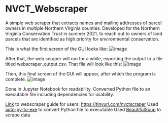 # NVCT_Webscraper
A simple web scraper that extracts names and mailing addresses of parcel owners in multiple Northern Virginia counties. Developed for the Northern Virginia Conservation Trust in summer 2021, to reach out to owners of land parcels that are identified as high priority for environmental conservation.

This is what the first screen of the GUI looks like:
![image](https://user-images.githubusercontent.com/32143977/137040756-1cfc9fdc-74fe-47c9-92d4-0b1da9eb858e.png)

After that, the web scraper will run for a while, exporting the output to a file titled webscraper_output.csv. That file will look like this:
![image](https://user-images.githubusercontent.com/32143977/137040968-f64c3916-eb50-475d-bedf-702c2f4a6dd4.png)

Then, this final screen of the GUI will appear, after which the program is complete.
![image](https://user-images.githubusercontent.com/32143977/137040842-ab842526-700a-47d6-a825-9f0f76fcab5b.png)

Done in Jupyter Notebook for readability. Converted Python file to an executable file including dependencies for usability.

[Link](https://tinyurl.com/nvctscraper) to webscraper guide for users: https://tinyurl.com/nvctscraper
Used [auto-py-to-exe](https://pypi.org/project/auto-py-to-exe/) to convert Python file to executable
Used [BeautifulSoup](https://www.crummy.com/software/BeautifulSoup/bs4/doc/) to scrape data
